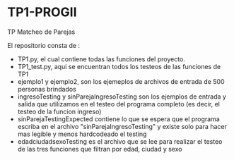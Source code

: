 # TP1-PROGII
TP Matcheo de Parejas

El repositorio consta de :
 - TP1.py, el cual contiene todas las funciones del proyecto.
 - TP1_test.py, aqui se encuentran todos los testeos de las funciones de TP1
 - ejemplo1 y ejemplo2, son los ejemeplos de archivos de entrada de 500 personas brindados
 - ingresoTesting y sinParejaIngresoTesting son los ejemplos de entrada y salida que utilizamos en el testeo del programa completo 
 (es decir, el testeo de la funcion ingreso)
 - sinParejaTestingExpected contiene lo que se espera que el programa escriba en el archivo "sinParejaIngresoTesting"
 y existe solo para hacer mas legible y menos hardcodeado el testing
 - edadciudadsexoTesting es el archivo que se lee para realizar el testeo de las tres funciones que filtran por edad, ciudad y sexo
 
